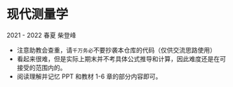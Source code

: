 # 现代测量学

2021 - 2022 春夏 柴登峰

- 注意助教会查重，请`千万务必`不要抄袭本仓库的代码（仅供交流思路使用）
- 看起来很难，但是实际上期末并不考具体公式推导和计算，因此难度还是在可接受的范围内的。
- 阅读理解并记忆 PPT 和教材 1-6 章的部分内容即可。